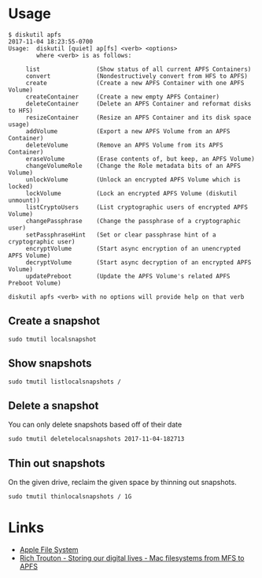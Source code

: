# Usage

```
$ diskutil apfs
2017-11-04 18:23:55-0700
Usage:  diskutil [quiet] ap[fs] <verb> <options>
        where <verb> is as follows:

     list                (Show status of all current APFS Containers)
     convert             (Nondestructively convert from HFS to APFS)
     create              (Create a new APFS Container with one APFS Volume)
     createContainer     (Create a new empty APFS Container)
     deleteContainer     (Delete an APFS Container and reformat disks to HFS)
     resizeContainer     (Resize an APFS Container and its disk space usage)
     addVolume           (Export a new APFS Volume from an APFS Container)
     deleteVolume        (Remove an APFS Volume from its APFS Container)
     eraseVolume         (Erase contents of, but keep, an APFS Volume)
     changeVolumeRole    (Change the Role metadata bits of an APFS Volume)
     unlockVolume        (Unlock an encrypted APFS Volume which is locked)
     lockVolume          (Lock an encrypted APFS Volume (diskutil unmount))
     listCryptoUsers     (List cryptographic users of encrypted APFS Volume)
     changePassphrase    (Change the passphrase of a cryptographic user)
     setPassphraseHint   (Set or clear passphrase hint of a cryptographic user)
     encryptVolume       (Start async encryption of an unencrypted APFS Volume)
     decryptVolume       (Start async decryption of an encrypted APFS Volume)
     updatePreboot       (Update the APFS Volume's related APFS Preboot Volume)

diskutil apfs <verb> with no options will provide help on that verb
```

## Create a snapshot

`sudo tmutil localsnapshot`

## Show snapshots

`sudo tmutil listlocalsnapshots /`

## Delete a snapshot

You can only delete snapshots based off of their date

`sudo tmutil deletelocalsnapshots 2017-11-04-182713`

## Thin out snapshots

On the given drive, reclaim the given space by thinning out snapshots.

`sudo tmutil thinlocalsnapshots / 1G`

# Links
- [Apple File System](https://en.wikipedia.org/wiki/Apple_File_System)
- [Rich Trouton - Storing our digital lives - Mac filesystems from MFS to APFS](https://youtu.be/VUXUECpIGR0)
